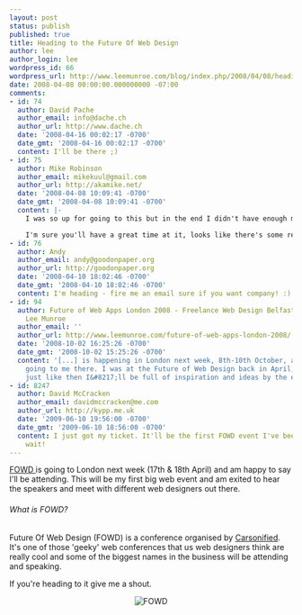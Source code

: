 ```yaml
---
layout: post
status: publish
published: true
title: Heading to the Future Of Web Design
author: lee
author_login: lee
wordpress_id: 66
wordpress_url: http://www.leemunroe.com/blog/index.php/2008/04/08/heading-to-the-future-of-web-design/
date: 2008-04-08 00:00:00.000000000 -07:00
comments:
- id: 74
  author: David Pache
  author_email: info@dache.ch
  author_url: http://www.dache.ch
  date: '2008-04-16 00:02:17 -0700'
  date_gmt: '2008-04-16 00:02:17 -0700'
  content: I'll be there ;)
- id: 75
  author: Mike Robinson
  author_email: mikekuul@gmail.com
  author_url: http://akamike.net/
  date: '2008-04-08 10:09:41 -0700'
  date_gmt: '2008-04-08 10:09:41 -0700'
  content: |-
    I was so up for going to this but in the end I didn't have enough money to get a ticket, travel, etc.

    I'm sure you'll have a great time at it, looks like there's some really awesome speakers and topics :)
- id: 76
  author: Andy
  author_email: andy@goodonpaper.org
  author_url: http://goodonpaper.org
  date: '2008-04-10 18:02:46 -0700'
  date_gmt: '2008-04-10 18:02:46 -0700'
  content: I'm heading - fire me an email sure if you want company! :)
- id: 94
  author: Future of Web Apps London 2008 - Freelance Web Design Belfast Northern Ireland
    Lee Munroe
  author_email: ''
  author_url: http://www.leemunroe.com/future-of-web-apps-london-2008/
  date: '2008-10-02 16:25:26 -0700'
  date_gmt: '2008-10-02 15:25:26 -0700'
  content: '[...] is happening in London next week, 8th-10th October, and I&#8217;m
    going to me there. I was at the Future of Web Design back in April, and hopefully
    just like then I&#8217;ll be full of inspiration and ideas by the end [...]'
- id: 8247
  author: David McCracken
  author_email: davidmccracken@me.com
  author_url: http://kypp.me.uk
  date: '2009-06-10 19:56:00 -0700'
  date_gmt: '2009-06-10 18:56:00 -0700'
  content: I just got my ticket. It'll be the first FOWD event I've been to. Can't
    wait!
---
```

<a href="http://www.futureofwebdesign.com">FOWD </a>is going to London next week (17th &amp; 18th April) and am happy to say I'll be attending. This will be my first big web event and am exited to hear the speakers and meet with different web designers out there.

<!--more-->
<h6>What is FOWD?</h6>
Future Of Web Design (FOWD) is a conference organised by <a href="http://www.carsonified.com">Carsonified</a>. It's one of those 'geeky' web conferences that us web designers think are really cool and some of the biggest names in the business will be attending and speaking.

If you're heading to it give me a shout.
<p align="center"><img src="http://www.leemunroe.com/wp-content/uploads/2008/04/fowd.jpg" alt="FOWD" /></p>
